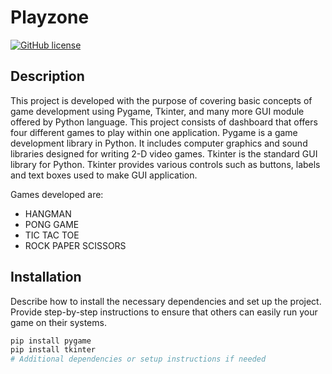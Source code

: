 # Playzone

[![GitHub license](https://img.shields.io/github/license/Jndhaval/Playzone_Python)](https://github.com/Jndhaval/Playzone_Python/blob/main/LICENSE)

## Description

This project is developed with the purpose of covering basic concepts of game development using Pygame, Tkinter, and many more GUI module offered by Python language. This project consists of dashboard that offers four different games to play within one application. Pygame is a game development library in Python. It includes computer graphics and
sound libraries designed for writing 2-D video games. Tkinter is the standard GUI library for Python. Tkinter provides various controls such as buttons, labels and text boxes used to make GUI application.

Games developed are:
- HANGMAN
- PONG GAME
- TIC TAC TOE
- ROCK PAPER SCISSORS


## Installation

Describe how to install the necessary dependencies and set up the project. Provide step-by-step instructions to ensure that others can easily run your game on their systems.

```bash
pip install pygame
pip install tkinter
# Additional dependencies or setup instructions if needed
